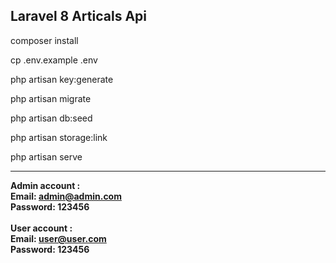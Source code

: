 ## Laravel 8 Articals Api

composer install 

cp .env.example .env

php artisan key:generate

php artisan migrate

php artisan db:seed

php artisan storage:link

php artisan serve
<hr>


**Admin account :
<br>
Email: admin@admin.com
<br>
Password: 123456
<br>**
<br>
**User account :
<br>
Email: user@user.com
<br>
Password: 123456
<br>**


